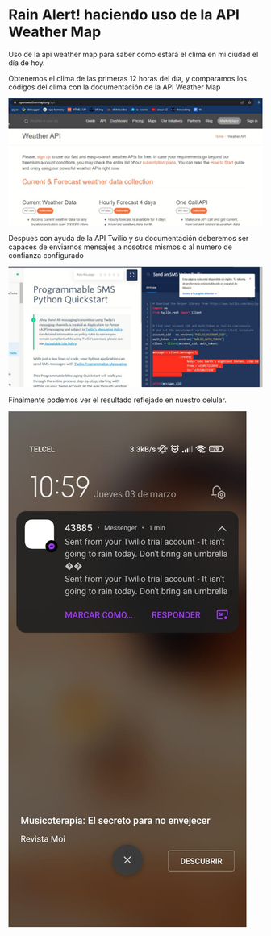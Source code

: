 # Rain Alert! haciendo uso de la  API Weather Map

Uso de la api weather map para saber como estará el clima en mi ciudad el día de hoy.

Obtenemos el clima de las primeras 12 horas del día, y comparamos los códigos del clima con la documentación de la API Weather Map

![](img/img1.JPG)

Despues con ayuda de la API Twilio y su documentación deberemos ser capaces de enviarnos mensajes a nosotros mismos o al numero de confianza configurado

![](img/img3.JPG)

Finalmente podemos ver el resultado reflejado en nuestro celular.

![](img/img2.jpeg)




